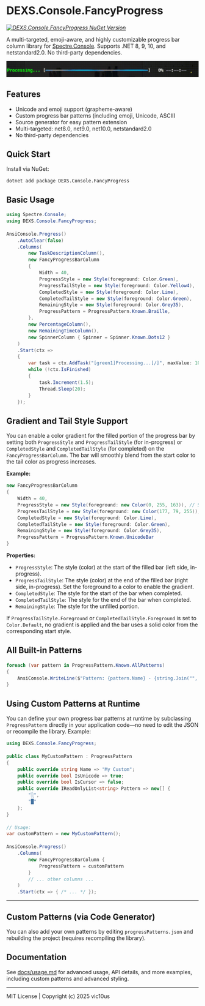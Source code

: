# DEXS.Console.FancyProgress

_[![DEXS.Console.FancyProgress NuGet Version](https://img.shields.io/nuget/v/DEXS.Console.FancyProgress.svg?style=flat&label=NuGet%3A%20DEXS.Console.FancyProgress)](https://www.nuget.org/packages/DEXS.Console.FancyProgress)_


A multi-targeted, emoji-aware, and highly customizable progress bar column library for [Spectre.Console](https://spectreconsole.net/). Supports .NET 8, 9, 10, and netstandard2.0. No third-party dependencies.

![caption](resources/gfx/demo.gif)

## Features
- Unicode and emoji support (grapheme-aware)
- Custom progress bar patterns (including emoji, Unicode, ASCII)
- Source generator for easy pattern extension
- Multi-targeted: net8.0, net9.0, net10.0, netstandard2.0
- No third-party dependencies

## Quick Start

Install via NuGet:

```
dotnet add package DEXS.Console.FancyProgress
```

## Basic Usage

```csharp
using Spectre.Console;
using DEXS.Console.FancyProgress;

AnsiConsole.Progress()
    .AutoClear(false)
    .Columns(
        new TaskDescriptionColumn(),
        new FancyProgressBarColumn
        {
            Width = 40,
            ProgressStyle = new Style(foreground: Color.Green),
            ProgressTailStyle = new Style(foreground: Color.Yellow4),
            CompletedStyle = new Style(foreground: Color.Lime),
            CompletedTailStyle = new Style(foreground: Color.Green),
            RemainingStyle = new Style(foreground: Color.Grey35),
            ProgressPattern = ProgressPattern.Known.Braille,
        },
        new PercentageColumn(),
        new RemainingTimeColumn(),
        new SpinnerColumn { Spinner = Spinner.Known.Dots12 }
    )
    .Start(ctx =>
    {
        var task = ctx.AddTask("[green1]Processing...[/]", maxValue: 100);
        while (!ctx.IsFinished)
        {
            task.Increment(1.5);
            Thread.Sleep(20);
        }
    });
```

## Gradient and Tail Style Support

You can enable a color gradient for the filled portion of the progress bar by setting both `ProgressStyle` and `ProgressTailStyle` (for in-progress) or `CompletedStyle` and `CompletedTailStyle` (for completed) on the `FancyProgressBarColumn`. The bar will smoothly blend from the start color to the tail color as progress increases.

**Example:**

```csharp
new FancyProgressBarColumn
{
    Width = 40,
    ProgressStyle = new Style(foreground: new Color(0, 255, 163)), // Start color
    ProgressTailStyle = new Style(foreground: new Color(177, 79, 255)), // End color (tail)
    CompletedStyle = new Style(foreground: Color.Lime),
    CompletedTailStyle = new Style(foreground: Color.Green),
    RemainingStyle = new Style(foreground: Color.Grey35),
    ProgressPattern = ProgressPattern.Known.UnicodeBar
}
```

**Properties:**

- `ProgressStyle`: The style (color) at the start of the filled bar (left side, in-progress).
- `ProgressTailStyle`: The style (color) at the end of the filled bar (right side, in-progress). Set the foreground to a color to enable the gradient.
- `CompletedStyle`: The style for the start of the bar when completed.
- `CompletedTailStyle`: The style for the end of the bar when completed.
- `RemainingStyle`: The style for the unfilled portion.

If `ProgressTailStyle.Foreground` or `CompletedTailStyle.Foreground` is set to `Color.Default`, no gradient is applied and the bar uses a solid color from the corresponding start style.

## All Built-in Patterns

```csharp
foreach (var pattern in ProgressPattern.Known.AllPatterns)
{
    AnsiConsole.WriteLine($"Pattern: {pattern.Name} - {string.Join("", pattern.Pattern)}");
}
```

## Using Custom Patterns at Runtime

You can define your own progress bar patterns at runtime by subclassing `ProgressPattern` directly in your application code—no need to edit the JSON or recompile the library. Example:

```csharp
using DEXS.Console.FancyProgress;

public class MyCustomPattern : ProgressPattern
{
    public override string Name => "My Custom";
    public override bool IsUnicode => true;
    public override bool IsCursor => false;
    public override IReadOnlyList<string> Pattern => new[] { 
        "░", 
        "█"
    };
}

// Usage:
var customPattern = new MyCustomPattern();

AnsiConsole.Progress()
    .Columns(
        new FancyProgressBarColumn { 
            ProgressPattern = customPattern 
        }
        // ... other columns ...
    )
    .Start(ctx => { /* ... */ });
```

---

## Custom Patterns (via Code Generator)

You can also add your own patterns by editing `progressPatterns.json` and rebuilding the project (requires recompiling the library).

## Documentation

See [docs/usage.md](docs/usage.md) for advanced usage, API details, and more examples, including custom patterns and advanced styling.

---

MIT License | Copyright (c) 2025 vic10us
